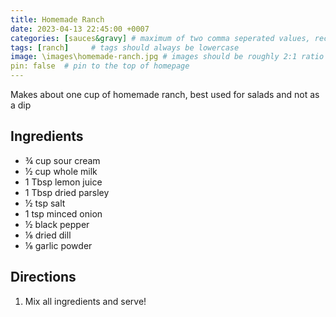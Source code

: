 ```yaml
---
title: Homemade Ranch
date: 2023-04-13 22:45:00 +0007 
categories: [sauces&gravy] # maximum of two comma seperated values, recipes are organized in folders based on the category
tags: [ranch]     # tags should always be lowercase
image: \images\homemade-ranch.jpg # images should be roughly 2:1 ratio
pin: false  # pin to the top of homepage
---
```


Makes about one cup of homemade ranch, best used for salads and not as a dip

## Ingredients

* &frac34; cup sour cream
* &frac12; cup whole milk
* 1 Tbsp lemon juice
* 1 Tbsp dried parsley
* &frac12; tsp salt
* 1 tsp minced onion
* &frac12; black pepper
* &frac18; dried dill
* &frac18; garlic powder


## Directions

1. Mix all ingredients and serve!
